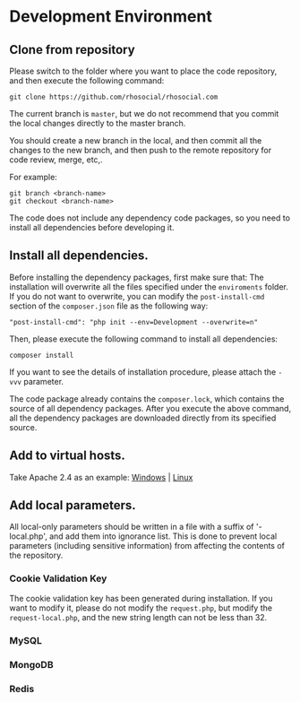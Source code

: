 # Development Environment

## Clone from repository

Please switch to the folder where you want to place the code repository, and then
execute the following command:

```
git clone https://github.com/rhosocial/rhosocial.com
```

The current branch is `master`, but we do not recommend that you commit the local
changes directly to the master branch.

You should create a new branch in the local, and then commit all the changes to
the new branch, and then push to the remote repository for code review, merge, etc,.

For example:

```
git branch <branch-name>
git checkout <branch-name>
```

The code does not include any dependency code packages, so you need to install all
dependencies before developing it.

## Install all dependencies.

Before installing the dependency packages, first make sure that:
The installation will overwrite all the files specified under the `enviroments`
folder. If you do not want to overwrite, you can modify the `post-install-cmd`
section of the `composer.json` file as the following way:

```
"post-install-cmd": "php init --env=Development --overwrite=n"
```

Then, please execute the following command to install all dependencies:

```
composer install
```

If you want to see the details of installation procedure, please attach the `-vvv`
parameter.

The code package already contains the `composer.lock`, which contains the source of all dependency packages.
After you execute the above command, all the dependency packages are downloaded directly from its specified source.

## Add to virtual hosts.

Take Apache 2.4 as an example: [Windows](Windows-Apache-vhosts.md) | [Linux](Linux-Apache-vhosts.md)

## Add local parameters.

All local-only parameters should be written in a file with a suffix of '-local.php',
and add them into ignorance list.
This is done to prevent local parameters (including sensitive information) from
affecting the contents of the repository.

### Cookie Validation Key

The cookie validation key has been generated during installation. 
If you want to modify it, please do not modify the `request.php`, but modify the
`request-local.php`, and the new string length can not be less than 32.

### MySQL

### MongoDB

### Redis

